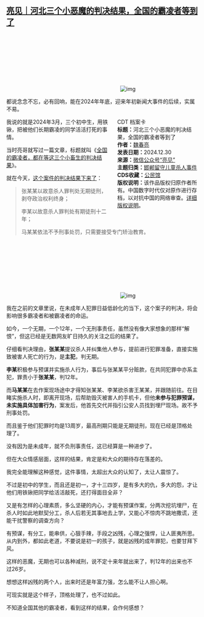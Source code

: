 <!--1735568577000-->
[亮见｜河北三个小恶魔的判决结果，全国的霸凌者等到了](https://chinadigitaltimes.net/chinese/714506.html)
------

<p><img decoding="async" src="data:image/svg+xml,%3Csvg%20xmlns='http://www.w3.org/2000/svg'%20viewBox='0%200%200%200'%3E%3C/svg%3E" alt="img" data-lazy-src="https://chinadigitaltimes.net/chinese/files/2024/12/post-714506-6772aa4c06ee1.png"><noscript><img decoding="async" src="https://chinadigitaltimes.net/chinese/files/2024/12/post-714506-6772aa4c06ee1.png" alt="img"></noscript></p><p>都说念念不忘，必有回响，能在2024年年底，迎来年初新闻大事件的后续，实属不易。</p><div style="width:42%;float:right;padding-left:20px;"><div class="su-spoiler su-spoiler-style-fancy su-spoiler-icon-chevron-circle" data-scroll-offset="0" data-anchor-in-url="no"><div class="su-spoiler-title" tabindex="0" role="button"><span class="su-spoiler-icon"></span>CDT 档案卡</div><div class="su-spoiler-content su-u-clearfix su-u-trim"><strong>标题：</strong>河北三个小恶魔的判决结果，全国的霸凌者等到了<br><strong>作者：</strong><a href="https://chinadigitaltimes.net/space/亮见" target="_blank">魏春亮</a><br><strong>发表日期：</strong>2024.12.30<br><strong>来源：</strong><a href="https://web.archive.org/web/https://mp.weixin.qq.com/s/6_8kjEBr4aqGiA43G5j3AQ" target="_blank">微信公众号“亮见”</a><br><strong>主题归类：</strong><a href="https://chinadigitaltimes.net/space/邯郸留守儿童杀人事件" target="_blank">邯郸留守儿童杀人事件</a><br><strong>CDS收藏：</strong><a href="https://chinadigitaltimes.net/space/%E5%85%AC%E6%B0%91%E9%A6%86" target="_blank" rel="noopener">公民馆</a><br><strong>版权说明：</strong>该作品版权归原作者所有。中国数字时代仅对原作进行存档，以对抗中国的网络审查。<a href="https://chinadigitaltimes.net/chinese/copyright">详细版权说明</a>。</div></div></div><p>我说的就是2024年3月，三个初中生，用铁锹，把被他们长期霸凌的同学活活打死的事情。</p><p>当时亮哥就写过一篇文章，标题就叫《<a href="https://mp.weixin.qq.com/s?__biz=MzIwMDEyNDgxMw==\&amp;mid=2655278338\&amp;idx=1\&amp;sn=63db3a34bc805264c177ffd267914fb5\&amp;scene=21#wechat_redirect">全国的霸凌者，都在等这三个小畜生的判决结果</a>》。</p><p>就在今天，<a href="https://mp.weixin.qq.com/s?__biz=MjM5MjAxNDM4MA==\&amp;mid=2666910688\&amp;idx=1\&amp;sn=78fbe0973ca576e982b919c39a0f7ffc\&amp;scene=21#wechat_redirect">这个案件的判决结果下来了</a>：</p><blockquote><p>张某某以故意杀人罪判处无期徒刑，剥夺政治权利终身；</p><p>李某以故意杀人罪判处有期徒刑十二年；</p><p>马某某依法不予刑事处罚，只需要接受专门矫治教育。</p></blockquote><p><img decoding="async" src="data:image/svg+xml,%3Csvg%20xmlns='http://www.w3.org/2000/svg'%20viewBox='0%200%200%200'%3E%3C/svg%3E" alt="img" data-lazy-src="https://chinadigitaltimes.net/chinese/files/2024/12/post-714506-6772aa4e908a2.png"><noscript><img decoding="async" src="https://chinadigitaltimes.net/chinese/files/2024/12/post-714506-6772aa4e908a2.png" alt="img"></noscript></p><p>我在之前的文章里说，在未成年人犯罪日益低龄化的当下，这个案子的判决，将会影响很多霸凌者和被霸凌者的命运。</p><p>如今，一个无期，一个12年，一个无刑事责任，虽然没有像大家想象的那样“解恨”，但这已经是无数网友旷日持久的关注之后的结果了。</p><p>仔细看判决理由，<strong>张某某</strong>提议杀人并纠集他人参与，提前进行犯罪准备，直接实施致被害人死亡的行为，是<strong>主犯</strong>，判无期。</p><p><strong>李某</strong>积极参与预谋并实施杀人行为，事后与张某某平分赃款，在共同犯罪中亦系主犯，罪责小于<strong>张某某</strong>，判12年。</p><p>而<strong>马某某</strong>在去作案现场途中才得知张某某、李某欲杀害王某某，并跟随前往。在目睹实施杀人时，即离开现场，后帮助毁灭被害人的手机卡，但他<strong>未参与犯罪预谋，未实施具体加害行为</strong>，案发后，他首先交代并指引公安人员找到埋尸现场。故不予刑事处罚。</p><p>而且鉴于他们犯罪时均是13周岁，最高刑期只能是无期徒刑，现在已经是顶格处理了。</p><p>没有因为是未成年，就不负刑事责任，这已经算是一种进步了。</p><p>但在大众情感层面，这样的结果，肯定是和大众的期待存在落差的。</p><p>我完全能理解这种感觉，这件事情，太超出大众的认知了，太让人震惊了。</p><p>不过是初中的学生，而且还是初一，才十三四岁，是有多大的仇，多大的怨，才让他们用铁锹把同学给活活敲死，还打得面目全非？</p><p>又是有怎样的心理素质，多么坚硬的内心，才能有预谋作案，分两次挖坑埋尸，在杀人时如此地默契分工，杀人后若无其事地去上学，又能心不惊肉不跳地撒谎，还能干扰警察的调查方向？</p><p>有预谋，有分工，能串供，心狠手辣，手段之凶残，心理之强悍，让人匪夷所思。从内到外，都如此老道，不要说是初一的孩子，就是凶残的成年罪犯，也要甘拜下风。</p><p>这样的恶魔，无期也可以各种减刑，说不定十来年就出来了，判12年的出来也不过26岁。</p><p>想想这样凶残的两个人，出来时还是年富力强，怎么能不让人担心啊。</p><p>可现实就是这个样子，顶格处理了，也不过如此。</p><p>不知道全国其他的霸凌者，看到这样的结果，会作何感想？</p><div class="addtoany_share_save_container addtoany_content addtoany_content_bottom"><div class="a2a_kit a2a_kit_size_32 addtoany_list" data-a2a-url="https://chinadigitaltimes.net/chinese/714506.html" data-a2a-title="亮见｜河北三个小恶魔的判决结果，全国的霸凌者等到了"><a class="a2a_button_facebook" href="https://www.addtoany.com/add_to/facebook?linkurl=https%3A%2F%2Fchinadigitaltimes.net%2Fchinese%2F714506.html&amp;linkname=%E4%BA%AE%E8%A7%81%EF%BD%9C%E6%B2%B3%E5%8C%97%E4%B8%89%E4%B8%AA%E5%B0%8F%E6%81%B6%E9%AD%94%E7%9A%84%E5%88%A4%E5%86%B3%E7%BB%93%E6%9E%9C%EF%BC%8C%E5%85%A8%E5%9B%BD%E7%9A%84%E9%9C%B8%E5%87%8C%E8%80%85%E7%AD%89%E5%88%B0%E4%BA%86" title="Facebook" rel="nofollow noopener" target="_blank"></a><a class="a2a_button_twitter" href="https://www.addtoany.com/add_to/twitter?linkurl=https%3A%2F%2Fchinadigitaltimes.net%2Fchinese%2F714506.html&amp;linkname=%E4%BA%AE%E8%A7%81%EF%BD%9C%E6%B2%B3%E5%8C%97%E4%B8%89%E4%B8%AA%E5%B0%8F%E6%81%B6%E9%AD%94%E7%9A%84%E5%88%A4%E5%86%B3%E7%BB%93%E6%9E%9C%EF%BC%8C%E5%85%A8%E5%9B%BD%E7%9A%84%E9%9C%B8%E5%87%8C%E8%80%85%E7%AD%89%E5%88%B0%E4%BA%86" title="Twitter" rel="nofollow noopener" target="_blank"></a><a class="a2a_button_telegram" href="https://www.addtoany.com/add_to/telegram?linkurl=https%3A%2F%2Fchinadigitaltimes.net%2Fchinese%2F714506.html&amp;linkname=%E4%BA%AE%E8%A7%81%EF%BD%9C%E6%B2%B3%E5%8C%97%E4%B8%89%E4%B8%AA%E5%B0%8F%E6%81%B6%E9%AD%94%E7%9A%84%E5%88%A4%E5%86%B3%E7%BB%93%E6%9E%9C%EF%BC%8C%E5%85%A8%E5%9B%BD%E7%9A%84%E9%9C%B8%E5%87%8C%E8%80%85%E7%AD%89%E5%88%B0%E4%BA%86" title="Telegram" rel="nofollow noopener" target="_blank"></a><a class="a2a_button_reddit" href="https://www.addtoany.com/add_to/reddit?linkurl=https%3A%2F%2Fchinadigitaltimes.net%2Fchinese%2F714506.html&amp;linkname=%E4%BA%AE%E8%A7%81%EF%BD%9C%E6%B2%B3%E5%8C%97%E4%B8%89%E4%B8%AA%E5%B0%8F%E6%81%B6%E9%AD%94%E7%9A%84%E5%88%A4%E5%86%B3%E7%BB%93%E6%9E%9C%EF%BC%8C%E5%85%A8%E5%9B%BD%E7%9A%84%E9%9C%B8%E5%87%8C%E8%80%85%E7%AD%89%E5%88%B0%E4%BA%86" title="Reddit" rel="nofollow noopener" target="_blank"></a><a class="a2a_button_whatsapp" href="https://www.addtoany.com/add_to/whatsapp?linkurl=https%3A%2F%2Fchinadigitaltimes.net%2Fchinese%2F714506.html&amp;linkname=%E4%BA%AE%E8%A7%81%EF%BD%9C%E6%B2%B3%E5%8C%97%E4%B8%89%E4%B8%AA%E5%B0%8F%E6%81%B6%E9%AD%94%E7%9A%84%E5%88%A4%E5%86%B3%E7%BB%93%E6%9E%9C%EF%BC%8C%E5%85%A8%E5%9B%BD%E7%9A%84%E9%9C%B8%E5%87%8C%E8%80%85%E7%AD%89%E5%88%B0%E4%BA%86" title="WhatsApp" rel="nofollow noopener" target="_blank"></a><a class="a2a_button_email" href="https://www.addtoany.com/add_to/email?linkurl=https%3A%2F%2Fchinadigitaltimes.net%2Fchinese%2F714506.html&amp;linkname=%E4%BA%AE%E8%A7%81%EF%BD%9C%E6%B2%B3%E5%8C%97%E4%B8%89%E4%B8%AA%E5%B0%8F%E6%81%B6%E9%AD%94%E7%9A%84%E5%88%A4%E5%86%B3%E7%BB%93%E6%9E%9C%EF%BC%8C%E5%85%A8%E5%9B%BD%E7%9A%84%E9%9C%B8%E5%87%8C%E8%80%85%E7%AD%89%E5%88%B0%E4%BA%86" title="Email" rel="nofollow noopener" target="_blank"></a><a class="a2a_button_copy_link" href="https://www.addtoany.com/add_to/copy_link?linkurl=https%3A%2F%2Fchinadigitaltimes.net%2Fchinese%2F714506.html&amp;linkname=%E4%BA%AE%E8%A7%81%EF%BD%9C%E6%B2%B3%E5%8C%97%E4%B8%89%E4%B8%AA%E5%B0%8F%E6%81%B6%E9%AD%94%E7%9A%84%E5%88%A4%E5%86%B3%E7%BB%93%E6%9E%9C%EF%BC%8C%E5%85%A8%E5%9B%BD%E7%9A%84%E9%9C%B8%E5%87%8C%E8%80%85%E7%AD%89%E5%88%B0%E4%BA%86" title="Copy Link" rel="nofollow noopener" target="_blank"></a><a class="a2a_dd addtoany_share_save addtoany_share" href="https://www.addtoany.com/share"></a></div></div>
